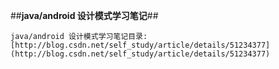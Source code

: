 ##**java/android 设计模式学习笔记**##
```
java/android 设计模式学习笔记目录:
[http://blog.csdn.net/self_study/article/details/51234377](http://blog.csdn.net/self_study/article/details/51234377)
```